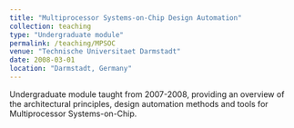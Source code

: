 ```yaml
---
title: "Multiprocessor Systems-on-Chip Design Automation"
collection: teaching
type: "Undergraduate module"
permalink: /teaching/MPSOC
venue: "Technische Universitaet Darmstadt"
date: 2008-03-01
location: "Darmstadt, Germany"
---
```


Undergraduate module taught from 2007-2008, providing an overview of the architectural principles, design automation methods and tools for Multiprocessor Systems-on-Chip. 

 

